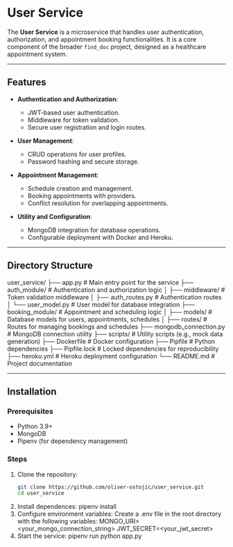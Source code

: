 # User Service

The **User Service** is a microservice that handles user authentication, authorization, and appointment booking functionalities. It is a core component of the broader `find_doc` project, designed as a healthcare appointment system. 

---

## Features

- **Authentication and Authorization**:
  - JWT-based user authentication.
  - Middleware for token validation.
  - Secure user registration and login routes.

- **User Management**:
  - CRUD operations for user profiles.
  - Password hashing and secure storage.

- **Appointment Management**:
  - Schedule creation and management.
  - Booking appointments with providers.
  - Conflict resolution for overlapping appointments.

- **Utility and Configuration**:
  - MongoDB integration for database operations.
  - Configurable deployment with Docker and Heroku.

---

## Directory Structure

user_service/ ├── app.py # Main entry point for the service ├── auth_module/ # Authentication and authorization logic │ ├── middleware/ # Token validation middleware │ ├── auth_routes.py # Authentication routes │ └── user_model.py # User model for database integration ├── booking_module/ # Appointment and scheduling logic │ ├── models/ # Database models for users, appointments, schedules │ ├── routes/ # Routes for managing bookings and schedules ├── mongodb_connection.py # MongoDB connection utility ├── scripts/ # Utility scripts (e.g., mock data generation) ├── Dockerfile # Docker configuration ├── Pipfile # Python dependencies ├── Pipfile.lock # Locked dependencies for reproducibility ├── heroku.yml # Heroku deployment configuration └── README.md # Project documentation

---

## Installation

### Prerequisites

- Python 3.9+
- MongoDB
- Pipenv (for dependency management)

### Steps

1. Clone the repository:
   ```bash
   git clone https://github.com/oliver-ostojic/user_service.git
   cd user_service

2. Install dependences:
   pipenv install
3. Configure environment variables:
   Create a .env file in the root directory with the following variables:
   MONGO_URI=<your_mongo_connection_string>
   JWT_SECRET=<your_jwt_secret>
4. Start the service:
   pipenv run python app.py
   

